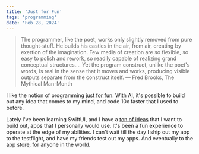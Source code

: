 ```yaml
---
title: 'Just for Fun'
tags: 'programming'
date: 'Feb 28, 2024'
---
```


> The programmer, like the poet, works only slightly removed from pure thought-stuff. He builds his castles in the air, from air, creating by exertion of the imagination. Few media of creation are so flexible, so easy to polish and rework, so readily capable of realizing grand conceptual structures.... Yet the program construct, unlike the poet's words, is real in the sense that it moves and works, producing visible outputs separate from the construct itself.
> — Fred Brooks, The Mythical Man-Month

I like the notion of programming [just for fun](https://justforfunnoreally.dev/). With AI, it's possible to build out any idea that comes to my mind, and code 10x faster that I used to before.

Lately I've been learning SwiftUI, and I have a [ton of ideas](https://www.notion.so/benneo/project-ideas-63bc556d83a5405da1bcd89629da2a0e) that I want to build out, apps that I personally would use. It's been a fun experience to operate at the edge of my abilities. I can't wait till the day I ship out my app to the testflight, and have my friends test out my apps. And eventually to the app store, for anyone in the world.
